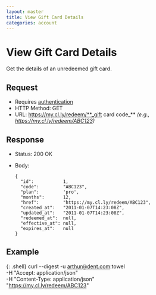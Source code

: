 ```yaml
---
layout: master
title: View Gift Card Details
categories: account
---
```


# View Gift Card Details

Get the details of an unredeemed gift card.


## Request

- Requires [authentication](/usage/#authentication)
- HTTP Method: GET
- URL: https://my.cl.ly/redeem/**_gift card code_** _(e.g., https://my.cl.ly/redeem/ABC123)_

## Response

- Status: 200 OK
- Body:

      {
        "id":           1,
        "code":         "ABC123",
        "plan":         'pro',
        "months":       12,
        "href":         "https://my.cl.ly/redeem/ABC123",
        "created_at":   "2011-01-07T14:23:08Z",
        "updated_at":   "2011-01-07T14:23:08Z",
        "redeemed_at":  null,
        "effective_at": null,
        "expires_at":   null
      }

## Example

{: .shell}
    curl --digest -u arthur@dent.com:towel \
         -H "Accept: application/json" \
         -H "Content-Type: application/json" \
         "https://my.cl.ly/redeem/ABC123"
